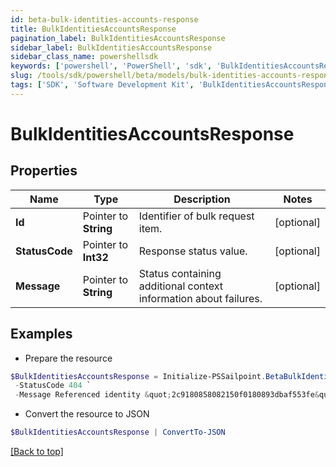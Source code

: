 ```yaml
---
id: beta-bulk-identities-accounts-response
title: BulkIdentitiesAccountsResponse
pagination_label: BulkIdentitiesAccountsResponse
sidebar_label: BulkIdentitiesAccountsResponse
sidebar_class_name: powershellsdk
keywords: ['powershell', 'PowerShell', 'sdk', 'BulkIdentitiesAccountsResponse', 'BetaBulkIdentitiesAccountsResponse'] 
slug: /tools/sdk/powershell/beta/models/bulk-identities-accounts-response
tags: ['SDK', 'Software Development Kit', 'BulkIdentitiesAccountsResponse', 'BetaBulkIdentitiesAccountsResponse']
---
```



# BulkIdentitiesAccountsResponse

## Properties

Name | Type | Description | Notes
------------ | ------------- | ------------- | -------------
**Id** |  Pointer to **String** | Identifier of bulk request item. | [optional] 
**StatusCode** |  Pointer to **Int32** | Response status value. | [optional] 
**Message** |  Pointer to **String** | Status containing additional context information about failures. | [optional] 

## Examples

- Prepare the resource
```powershell
$BulkIdentitiesAccountsResponse = Initialize-PSSailpoint.BetaBulkIdentitiesAccountsResponse  -Id 2c9180858082150f0180893dbaf553fe `
 -StatusCode 404 `
 -Message Referenced identity &quot;2c9180858082150f0180893dbaf553fe&quot; was not found.
```

- Convert the resource to JSON
```powershell
$BulkIdentitiesAccountsResponse | ConvertTo-JSON
```


[[Back to top]](#) 

